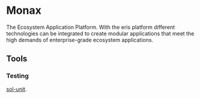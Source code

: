 # Monax
The Ecosystem Application Platform. With the eris platform different technologies can be integrated to create modular applications that meet the high demands of enterprise-grade ecosystem applications.

## Tools
### Testing
[sol-unit](https://github.com/smartcontractproduction/sol-unit). 
